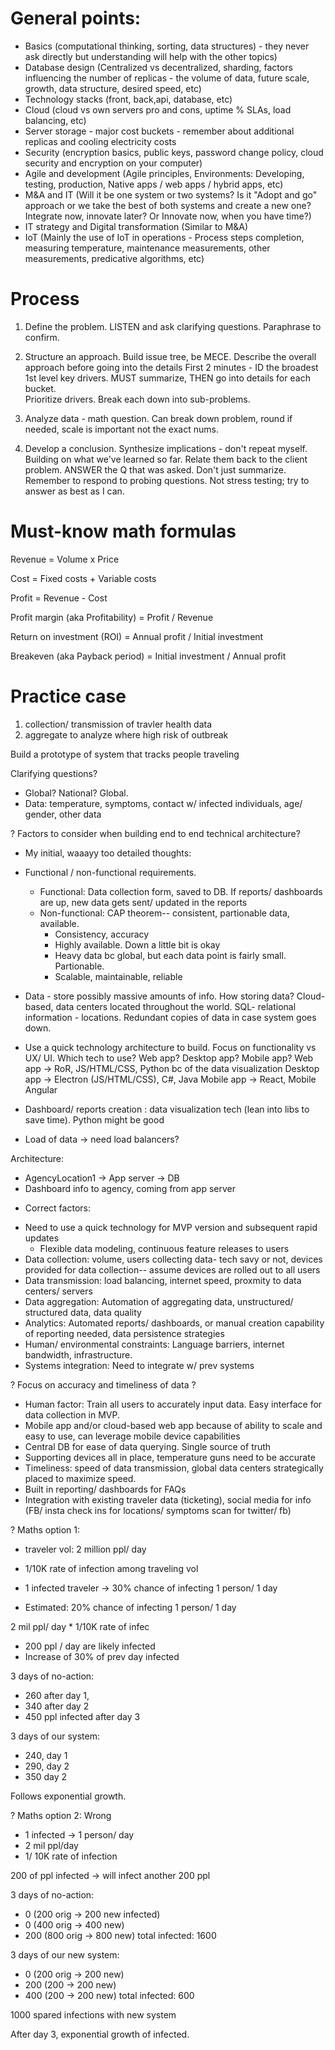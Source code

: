 
# General points:
- Basics (computational thinking, sorting, data structures) - they never ask directly but understanding will help with the other topics)
- Database design (Centralized vs decentralized, sharding, factors influencing the number of replicas - the volume of data, future scale, growth, data structure, desired speed, etc)
- Technology stacks (front, back,api, database, etc)
- Cloud (cloud vs own servers pro and cons, uptime % SLAs, load balancing, etc)
- Server storage - major cost buckets - remember about additional replicas and cooling electricity costs
- Security (encryption basics, public keys, password change policy, cloud security and encryption on your computer)
- Agile and development (Agile principles, Environments: Developing, testing, production, Native apps / web apps / hybrid apps, etc)
- M&A and IT (Will it be one system or two systems? Is it "Adopt and go" approach or we take the best of both systems and create a new one? Integrate now, innovate later? Or Innovate now, when you have time?)
- IT strategy and Digital transformation (Similar to M&A)
- IoT (Mainly the use of IoT in operations - Process steps completion, measuring temperature, maintenance measurements, other measurements, predicative algorithms, etc)


# Process
1. Define the problem. LISTEN and ask clarifying questions. Paraphrase to confirm. 
2. Structure an approach. Build issue tree, be MECE. 
Describe the overall approach before going into the details 
First 2 minutes - ID the broadest 1st level key drivers.
MUST summarize, THEN go into details for each bucket.  
Prioritize drivers. Break each down into sub-problems. 

3. Analyze data - math question. 
Can break down problem, round if needed, scale is important not the exact nums. 
4. Develop a conclusion. Synthesize implications - don't repeat myself. 
Building on what we've learned so far. Relate them back to the client problem. 
ANSWER the Q that was asked. Don't just summarize. 
Remember to respond to probing questions. Not stress testing; try to answer as 
best as I can. 


# Must-know math formulas
Revenue = Volume x Price

Cost = Fixed costs + Variable costs

Profit = Revenue - Cost

Profit margin (aka Profitability) = Profit / Revenue

Return on investment (ROI) = Annual profit / Initial investment

Breakeven (aka Payback period) = Initial investment / Annual profit


# Practice case 

1. collection/ transmission of travler health data
2. aggregate to analyze where high risk of outbreak 

Build a prototype of system that tracks people traveling 


Clarifying questions?
- Global? National? Global. 
- Data: temperature, symptoms, contact w/ infected individuals, 
age/ gender, other data 

? Factors to consider when building end to end technical architecture? 

* My initial, waaayy too detailed thoughts: 
- Functional / non-functional requirements. 
    - Functional: Data collection form, saved to DB. If reports/ dashboards are up, new data gets sent/ updated in the reports
    - Non-functional: CAP theorem-- consistent, partionable data, available. 
        - Consistency, accuracy 
        - Highly available. Down a little bit is okay 
        - Heavy data bc global, but each data point is fairly small. Partionable. 
        - Scalable, maintainable, reliable

- Data - store possibly massive amounts of info. How storing data? Cloud-based, data centers located throughout the world. 
SQL- relational information - locations. 
Redundant copies of data in case system goes down. 

- Use a quick technology architecture to build. Focus on functionality vs UX/ UI. Which tech to use? 
Web app? Desktop app? Mobile app? 
Web app -> RoR, JS/HTML/CSS, Python bc of the data visualization
Desktop app -> Electron (JS/HTML/CSS), C#, Java
Mobile app -> React, Mobile Angular 

- Dashboard/ reports creation : data visualization tech (lean into libs to save time). Python might be good
- Load of data -> need load balancers? 

Architecture:
- AgencyLocation1 -> App server -> DB
- Dashboard info to agency, coming from app server 


* Correct factors:
- Need to use a quick technology for MVP version and subsequent rapid updates  
    - Flexible data modeling, continuous feature releases to users 
- Data collection: volume, users collecting data- tech savy or not, devices provided for data collection-- assume devices are rolled out to all users
- Data transmission: load balancing, internet speed, proxmity to data centers/ servers
- Data aggregation: Automation of aggregating data, unstructured/ structured data, data quality
- Analytics: Automated reports/ dashboards, or manual creation capability of reporting needed, data persistence strategies 
- Human/ environmental constraints: Language barriers, internet bandwidth, infrastructure. 
- Systems integration: Need to integrate w/ prev systems 


? Focus on accuracy and timeliness of data ? 
- Human factor: Train all users to accurately input data. Easy interface for data collection in MVP. 
- Mobile app and/or cloud-based web app because of ability to scale and easy to use, can leverage mobile device capabilities 
- Central DB for ease of data querying. Single source of truth 
- Supporting devices all in place, temperature guns need to be accurate 
- Timeliness: speed of data transmission, global data centers strategically placed to maximize speed. 
- Built in reporting/ dashboards for FAQs
- Integration with existing traveler data (ticketing), social media for info (FB/ insta check ins for locations/ symptoms scan for twitter/ fb)


? Maths option 1:
- traveler vol: 2 million ppl/ day
- 1/10K rate of infection among traveling vol
- 1 infected traveler -> 30% chance of infecting 1 person/ 1 day 

- Estimated: 20% chance of infecting 1 person/ 1 day 

2 mil ppl/ day  * 1/10K rate of infec

- 200 ppl / day are likely infected
- Increase of 30% of prev day infected 

3 days of no-action: 
- 260 after day 1, 
- 340 after day 2
- 450 ppl infected after day 3

3 days of our system:
- 240, day 1
- 290, day 2
- 350 day 2

Follows exponential growth. 



? Maths option 2: Wrong 
- 1 infected -> 1 person/ day 
- 2 mil ppl/day
- 1/ 10K rate of infection 

200 of ppl infected  -> will infect another 200 ppl 

3 days of no-action:
- 0 (200 orig -> 200 new infected)
- 0 (400 orig -> 400 new)
- 200 (800 orig -> 800 new) 
total infected: 1600

3 days of our new system: 
- 0 (200 orig -> 200 new)
- 200 (200 -> 200 new)
- 400 (200 -> 200 new)
total infected: 600 

1000 spared infections with new system 

After day 3, exponential growth of infected. 